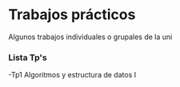 # Trabajos prácticos
Algunos trabajos individuales o grupales de la uni

### Lista Tp's
  -Tp1 Algoritmos y estructura de datos I
